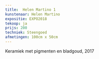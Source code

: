 ```yaml
---
title:  Helen Martino 1
kunstenaar: Helen Martino
expositie: EXPO2018
tekoop: ja
prijs: 200
techniek: Steengoed
afmetingen: 100cm x 50cm
---
```


Keramiek met pigmenten en bladgoud, 2017
